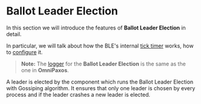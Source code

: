 # Ballot Leader Election

In this section we will introduce the features of **Ballot Leader Election** in detail.

In particular, we will talk about how the BLE's internal [tick timer](timer.md) works, how to [configure](configuration.md) it.

> **Note:** The [logger](../omnipaxos/logging.md) for the **Ballot Leader Election** is the same as the one in **OmniPaxos**.

A leader is elected by the component which runs the Ballot Leader Election with Gossiping algorithm. It ensures that only one leader is chosen by every process and if the leader crashes a new leader is elected.
